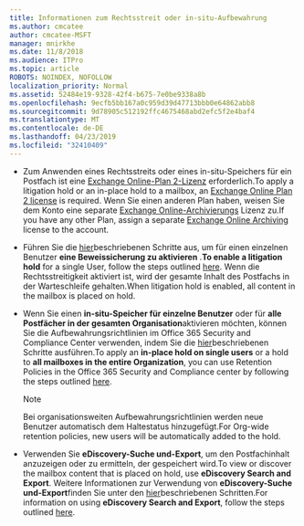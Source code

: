 ```yaml
---
title: Informationen zum Rechtsstreit oder in-situ-Aufbewahrung
ms.author: cmcatee
author: cmcatee-MSFT
manager: mnirkhe
ms.date: 11/8/2018
ms.audience: ITPro
ms.topic: article
ROBOTS: NOINDEX, NOFOLLOW
localization_priority: Normal
ms.assetid: 52484e19-9328-42f4-b675-7e0be9338a8b
ms.openlocfilehash: 9ecfb5bb167a0c959d39d47713bbb0e64862abb8
ms.sourcegitcommit: 9d78905c512192ffc4675468abd2efc5f2e4baf4
ms.translationtype: MT
ms.contentlocale: de-DE
ms.lasthandoff: 04/23/2019
ms.locfileid: "32410409"
---
```

- <span data-ttu-id="511d0-102">Zum Anwenden eines Rechtsstreits oder eines in-situ-Speichers für ein Postfach ist eine [Exchange Online-Plan 2-Lizenz](https://docs.microsoft.com/office365/servicedescriptions/office-365-platform-service-description/office-365-plan-options) erforderlich.</span><span class="sxs-lookup"><span data-stu-id="511d0-102">To apply a litigation hold or an in-place hold to a mailbox, an [Exchange Online Plan 2 license](https://docs.microsoft.com/office365/servicedescriptions/office-365-platform-service-description/office-365-plan-options) is required.</span></span> <span data-ttu-id="511d0-103">Wenn Sie einen anderen Plan haben, weisen Sie dem Konto eine separate [Exchange Online-Archivierungs](https://docs.microsoft.com/office365/servicedescriptions/exchange-online-archiving-service-description/exchange-online-archiving-service-description) Lizenz zu.</span><span class="sxs-lookup"><span data-stu-id="511d0-103">If you have any other Plan, assign a separate [Exchange Online Archiving](https://docs.microsoft.com/office365/servicedescriptions/exchange-online-archiving-service-description/exchange-online-archiving-service-description) license to the account.</span></span> 
    
- <span data-ttu-id="511d0-104">Führen Sie die [hier](https://docs.microsoft.com/office365/SecurityCompliance/place-a-mailbox-on-litigation-hold)beschriebenen Schritte aus, um für einen einzelnen Benutzer **eine Beweissicherung zu aktivieren** .</span><span class="sxs-lookup"><span data-stu-id="511d0-104">**To enable a litigation hold** for a single User, follow the steps outlined [here](https://docs.microsoft.com/office365/SecurityCompliance/place-a-mailbox-on-litigation-hold).</span></span> <span data-ttu-id="511d0-105">Wenn die Rechtsstreitigkeit aktiviert ist, wird der gesamte Inhalt des Postfachs in der Warteschleife gehalten.</span><span class="sxs-lookup"><span data-stu-id="511d0-105">When litigation hold is enabled, all content in the mailbox is placed on hold.</span></span>
    
- <span data-ttu-id="511d0-106">Wenn Sie einen **in-situ-Speicher für einzelne Benutzer** oder für **alle Postfächer in der gesamten Organisation**aktivieren möchten, können Sie die Aufbewahrungsrichtlinien im Office 365 Security and Compliance Center verwenden, indem Sie die [hier](https://docs.microsoft.com/Office365/securitycompliance/retention-policies )beschriebenen Schritte ausführen.</span><span class="sxs-lookup"><span data-stu-id="511d0-106">To apply an **in-place hold on single users** or a hold to **all mailboxes in the entire Organization**, you can use Retention Policies in the Office 365 Security and Compliance center by following the steps outlined [here](https://docs.microsoft.com/Office365/securitycompliance/retention-policies ).</span></span>
    
    > [!NOTE]
    > <span data-ttu-id="511d0-107">Bei organisationsweiten Aufbewahrungsrichtlinien werden neue Benutzer automatisch dem Haltestatus hinzugefügt.</span><span class="sxs-lookup"><span data-stu-id="511d0-107">For Org-wide retention policies, new users will be automatically added to the hold.</span></span> 
  
- <span data-ttu-id="511d0-108">Verwenden Sie **eDiscovery-Suche und-Export**, um den Postfachinhalt anzuzeigen oder zu ermitteln, der gespeichert wird.</span><span class="sxs-lookup"><span data-stu-id="511d0-108">To view or discover the mailbox content that is placed on hold, use **eDiscovery Search and Export**.</span></span> <span data-ttu-id="511d0-109">Weitere Informationen zur Verwendung von **eDiscovery-Suche und-Export**finden Sie unter den [hier](https://docs.microsoft.com/office365/securitycompliance/export-search-results)beschriebenen Schritten.</span><span class="sxs-lookup"><span data-stu-id="511d0-109">For information on using **eDiscovery Search and Export**, follow the steps outlined [here](https://docs.microsoft.com/office365/securitycompliance/export-search-results).</span></span>
    

